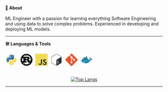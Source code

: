 <div id="about" align="left">
  <b>🤖 About</b>
  <br><br>
  ML Engineer with a passion for learning everything Software Engineering and using data to solve complex problems. Experienced in developing and deploying ML models.
  <br>
</div>

  ---

<div id="languages" align="left">
  <b>🛠️ Languages & Tools</b>
  <br><br>
  <div>
    <img src="https://github.com/devicons/devicon/blob/master/icons/python/python-original.svg" title="Python" alt="Python" width="40" height="40"/>&nbsp;
    <img src="https://github.com/devicons/devicon/blob/master/icons/rust/rust-original.svg" title="Rust" alt="Rust" width="40" height="40"/>&nbsp;
    <img src="https://github.com/devicons/devicon/blob/master/icons/javascript/javascript-original.svg" title="JavaScript" alt="JavaScript" width="40" height="40"/>&nbsp;
    <img src="https://github.com/devicons/devicon/blob/master/icons/bash/bash-original.svg" title="bash" alt="bash" width="40" height="40"/>&nbsp;
    <img src="https://github.com/devicons/devicon/blob/master/icons/git/git-original.svg" title="git" alt="git" width="40" height="40"/>&nbsp;
    <img src="https://github.com/devicons/devicon/blob/master/icons/docker/docker-original.svg" title="docker" alt="docker" width="40" height="40"/>&nbsp;
  </div>
</div>
<br>
<div id="lang-use" align="center">

[![Top Langs](https://github-readme-stats.vercel.app/api/top-langs/?username=danczw&langs_count=6&hide=jupyter%20notebook,solidity&layout=compact&theme=vision-friendly-dark)](https://github.com/anuraghazra/github-readme-stats)

</div>

---

<div id="footer" align="center">
<img src="https://komarev.com/ghpvc/?username=danczw&style=flat-square&color=blue" alt=""/>
</div>

<br>


<!---
danczw/danczw is a ✨ special ✨ repository because its `README.md` (this file) appears on your GitHub profile.
You can click the Preview link to take a look at your changes.
--->
